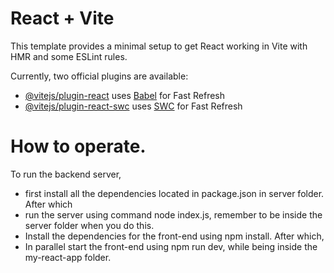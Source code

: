 # React + Vite

This template provides a minimal setup to get React working in Vite with HMR and some ESLint rules.

Currently, two official plugins are available:

- [@vitejs/plugin-react](https://github.com/vitejs/vite-plugin-react/blob/main/packages/plugin-react/README.md) uses [Babel](https://babeljs.io/) for Fast Refresh
- [@vitejs/plugin-react-swc](https://github.com/vitejs/vite-plugin-react-swc) uses [SWC](https://swc.rs/) for Fast Refresh

# How to operate.
To run the backend server,  
- first install all the dependencies located in package.json in server folder. 
After which 
- run the server using command node index.js, remember to be inside the server folder when you do this.
- Install the dependencies for the front-end using npm install.
After which,
- In parallel start the front-end using npm run dev, while being inside the my-react-app folder. 
